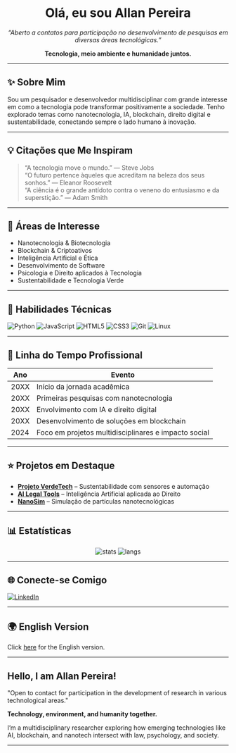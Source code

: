 <h1 align="center">Olá, eu sou Allan Pereira</h1>
<p align="center"><em>“Aberto a contatos para participação no desenvolvimento de pesquisas em diversas áreas tecnológicas.”</em></p>
<p align="center"><strong>Tecnologia, meio ambiente e humanidade juntos.</strong></p>

---

## ✨ Sobre Mim

Sou um pesquisador e desenvolvedor multidisciplinar com grande interesse em como a tecnologia pode transformar positivamente a sociedade. Tenho explorado temas como nanotecnologia, IA, blockchain, direito digital e sustentabilidade, conectando sempre o lado humano à inovação.

---

## 💡 Citações que Me Inspiram

> “A tecnologia move o mundo.” — Steve Jobs  
> “O futuro pertence àqueles que acreditam na beleza dos seus sonhos.” — Eleanor Roosevelt  
> “A ciência é o grande antídoto contra o veneno do entusiasmo e da superstição.” — Adam Smith  

---

## 🔬 Áreas de Interesse

- Nanotecnologia & Biotecnologia  
- Blockchain & Criptoativos  
- Inteligência Artificial e Ética  
- Desenvolvimento de Software  
- Psicologia e Direito aplicados à Tecnologia  
- Sustentabilidade e Tecnologia Verde  

---

## 🧠 Habilidades Técnicas

![Python](https://img.shields.io/badge/-Python-3776AB?style=for-the-badge&logo=python&logoColor=white)
![JavaScript](https://img.shields.io/badge/-JavaScript-F7DF1E?style=for-the-badge&logo=javascript&logoColor=black)
![HTML5](https://img.shields.io/badge/-HTML5-E34F26?style=for-the-badge&logo=html5&logoColor=white)
![CSS3](https://img.shields.io/badge/-CSS3-1572B6?style=for-the-badge&logo=css3&logoColor=white)
![Git](https://img.shields.io/badge/-Git-F05032?style=for-the-badge&logo=git&logoColor=white)
![Linux](https://img.shields.io/badge/-Linux-FCC624?style=for-the-badge&logo=linux&logoColor=black)

---

## 🚀 Linha do Tempo Profissional

| Ano | Evento |
|-----|--------|
| 20XX | Início da jornada acadêmica |
| 20XX | Primeiras pesquisas com nanotecnologia |
| 20XX | Envolvimento com IA e direito digital |
| 20XX | Desenvolvimento de soluções em blockchain |
| 2024 | Foco em projetos multidisciplinares e impacto social |

---

## ⭐ Projetos em Destaque

- [**Projeto VerdeTech**](https://github.com/Allanper/ProjetoVerdeTech) – Sustentabilidade com sensores e automação
- [**AI Legal Tools**](https://github.com/Allanper/AILegalTools) – Inteligência Artificial aplicada ao Direito
- [**NanoSim**](https://github.com/Allanper/NanoSim) – Simulação de partículas nanotecnológicas

---

## 📊 Estatísticas

<p align="center">
  <img src="https://github-readme-stats.vercel.app/api?username=Allanper&show_icons=true&theme=dracula" alt="stats" />
  <img src="https://github-readme-stats.vercel.app/api/top-langs/?username=Allanper&layout=compact&theme=dracula" alt="langs" />
</p>

---

## 🌐 Conecte-se Comigo

[![LinkedIn](https://img.shields.io/badge/-LinkedIn-0A66C2?style=for-the-badge&logo=linkedin&logoColor=white)](https://www.linkedin.com/in/allanper)

---

## 🌍 English Version

Click [here](#hello-i-am-allan-pereira) for the English version.

---

## Hello, I am Allan Pereira!

"Open to contact for participation in the development of research in various technological areas."

**Technology, environment, and humanity together.**

I’m a multidisciplinary researcher exploring how emerging technologies like AI, blockchain, and nanotech intersect with law, psychology, and society.

---

